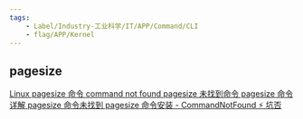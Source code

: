 ```yaml
---
tags:
    - Label/Industry-工业科学/IT/APP/Command/CLI
    - flag/APP/Kernel
---
```


## pagesize

[Linux pagesize 命令 command not found pagesize 未找到命令 pagesize 命令详解 pagesize 命令未找到 pagesize 命令安装 - CommandNotFound ⚡️ 坑否](https://commandnotfound.cn/linux/1/319/pagesize-%E5%91%BD%E4%BB%A4)